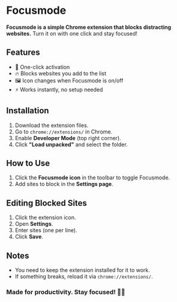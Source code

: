 # Focusmode

**Focusmode is a simple Chrome extension that blocks distracting websites.**
Turn it on with one click and stay focused!

## Features
- 🚀 One-click activation
- 🔥 Blocks websites you add to the list
- 🖼️ Icon changes when Focusmode is on/off
- ⚡ Works instantly, no setup needed

## Installation
1. Download the extension files.
2. Go to `chrome://extensions/` in Chrome.
3. Enable **Developer Mode** (top right corner).
4. Click **"Load unpacked"** and select the folder.

## How to Use
1. Click the **Focusmode icon** in the toolbar to toggle Focusmode.
3. Add sites to block in the **Settings page**.

## Editing Blocked Sites
1. Click the extension icon.
2. Open **Settings**.
3. Enter sites (one per line).
4. Click **Save**.

## Notes
- You need to keep the extension installed for it to work.
- If something breaks, reload it via `chrome://extensions/`.

### Made for productivity. Stay focused! 🧘‍♂️


